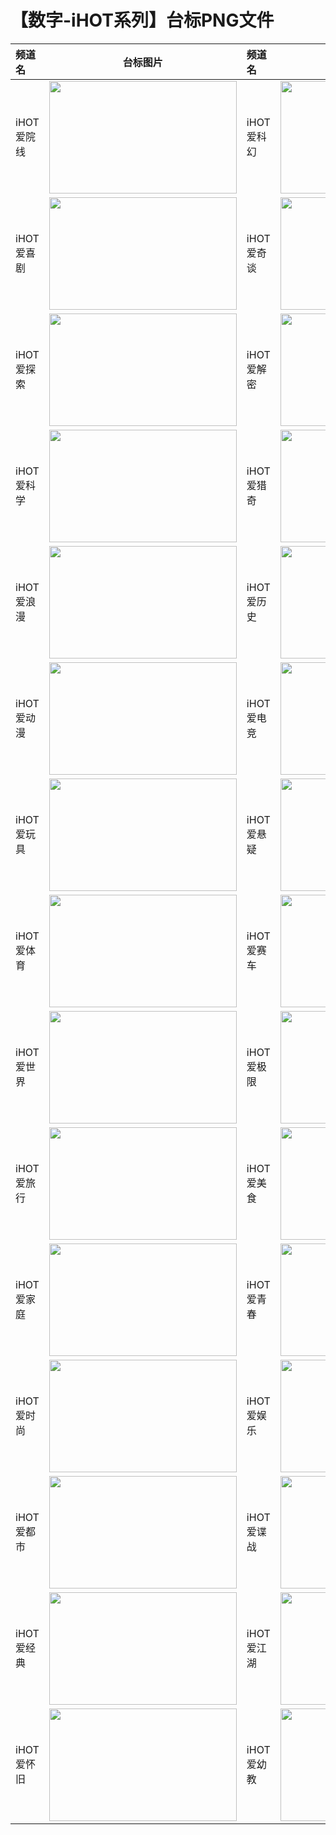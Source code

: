 # 【数字-iHOT系列】台标PNG文件
|频道名|台标图片|频道名|台标图片|
|:---|:---:|:---|:---:|
|iHOT爱院线|<img src="https://raw.githubusercontent.com/wanglindl/TVLogo/main/img/ihot01.png" width="300" height="180">|iHOT爱科幻|<img src="https://raw.githubusercontent.com/wanglindl/TVLogo/main/img/ihot02.png" width="300" height="180">|
|iHOT爱喜剧|<img src="https://raw.githubusercontent.com/wanglindl/TVLogo/main/img/ihot03.png" width="300" height="180">|iHOT爱奇谈|<img src="https://raw.githubusercontent.com/wanglindl/TVLogo/main/img/ihot04.png" width="300" height="180">|
|iHOT爱探索|<img src="https://raw.githubusercontent.com/wanglindl/TVLogo/main/img/ihot05.png" width="300" height="180">|iHOT爱解密|<img src="https://raw.githubusercontent.com/wanglindl/TVLogo/main/img/ihot06.png" width="300" height="180">|
|iHOT爱科学|<img src="https://raw.githubusercontent.com/wanglindl/TVLogo/main/img/ihot07.png" width="300" height="180">|iHOT爱猎奇|<img src="https://raw.githubusercontent.com/wanglindl/TVLogo/main/img/ihot08.png" width="300" height="180">|
|iHOT爱浪漫|<img src="https://raw.githubusercontent.com/wanglindl/TVLogo/main/img/ihot09.png" width="300" height="180">|iHOT爱历史|<img src="https://raw.githubusercontent.com/wanglindl/TVLogo/main/img/ihot10.png" width="300" height="180">|
|iHOT爱动漫|<img src="https://raw.githubusercontent.com/wanglindl/TVLogo/main/img/ihot11.png" width="300" height="180">|iHOT爱电竞|<img src="https://raw.githubusercontent.com/wanglindl/TVLogo/main/img/ihot12.png" width="300" height="180">|
|iHOT爱玩具|<img src="https://raw.githubusercontent.com/wanglindl/TVLogo/main/img/ihot13.png" width="300" height="180">|iHOT爱悬疑|<img src="https://raw.githubusercontent.com/wanglindl/TVLogo/main/img/ihot14.png" width="300" height="180">|
|iHOT爱体育|<img src="https://raw.githubusercontent.com/wanglindl/TVLogo/main/img/ihot15.png" width="300" height="180">|iHOT爱赛车|<img src="https://raw.githubusercontent.com/wanglindl/TVLogo/main/img/ihot16.png" width="300" height="180">|
|iHOT爱世界|<img src="https://raw.githubusercontent.com/wanglindl/TVLogo/main/img/ihot17.png" width="300" height="180">|iHOT爱极限|<img src="https://raw.githubusercontent.com/wanglindl/TVLogo/main/img/ihot18.png" width="300" height="180">|
|iHOT爱旅行|<img src="https://raw.githubusercontent.com/wanglindl/TVLogo/main/img/ihot19.png" width="300" height="180">|iHOT爱美食|<img src="https://raw.githubusercontent.com/wanglindl/TVLogo/main/img/ihot20.png" width="300" height="180">|
|iHOT爱家庭|<img src="https://raw.githubusercontent.com/wanglindl/TVLogo/main/img/ihot21.png" width="300" height="180">|iHOT爱青春|<img src="https://raw.githubusercontent.com/wanglindl/TVLogo/main/img/ihot22.png" width="300" height="180">|
|iHOT爱时尚|<img src="https://raw.githubusercontent.com/wanglindl/TVLogo/main/img/ihot23.png" width="300" height="180">|iHOT爱娱乐|<img src="https://raw.githubusercontent.com/wanglindl/TVLogo/main/img/ihot24.png" width="300" height="180">|
|iHOT爱都市|<img src="https://raw.githubusercontent.com/wanglindl/TVLogo/main/img/ihot25.png" width="300" height="180">|iHOT爱谍战|<img src="https://raw.githubusercontent.com/wanglindl/TVLogo/main/img/ihot26.png" width="300" height="180">|
|iHOT爱经典|<img src="https://raw.githubusercontent.com/wanglindl/TVLogo/main/img/ihot27.png" width="300" height="180">|iHOT爱江湖|<img src="https://raw.githubusercontent.com/wanglindl/TVLogo/main/img/ihot28.png" width="300" height="180">|
|iHOT爱怀旧|<img src="https://raw.githubusercontent.com/wanglindl/TVLogo/main/img/ihot29.png" width="300" height="180">|iHOT爱幼教|<img src="https://raw.githubusercontent.com/wanglindl/TVLogo/main/img/ihot30.png" width="300" height="180">|
